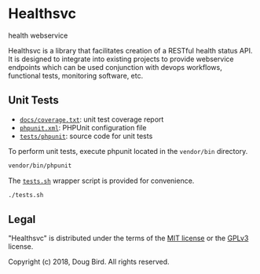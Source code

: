 # Healthsvc
health webservice

Healthsvc is a library that facilitates creation of a RESTful health status API.
It is designed to integrate into existing projects to provide webservice endpoints which can be used conjunction with devops workflows, functional tests, monitoring software, etc.

## Unit Tests
 * [`docs/coverage.txt`](./docs/coverage.txt): unit test coverage report
 * [`phpunit.xml`](./phpunit.xml): PHPUnit configuration file
 * [`tests/phpunit`](./tests/phpunit): source code for unit tests

To perform unit tests, execute phpunit located in the `vendor/bin` directory.
```sh
vendor/bin/phpunit
```

The [`tests.sh`](./tests.sh) wrapper script is provided for convenience.
```sh
./tests.sh
```

## Legal
"Healthsvc" is distributed under the terms of the [MIT license](LICENSE) or the [GPLv3](GPLv3) license.

Copyright (c) 2018, Doug Bird. All rights reserved.